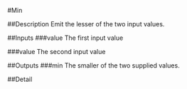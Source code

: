 #Min

##Description
Emit the lesser of the two input values.

##Inputs
###value
The first input value

###value
The second input value

##Outputs
###min
The smaller of the two supplied values.

##Detail

